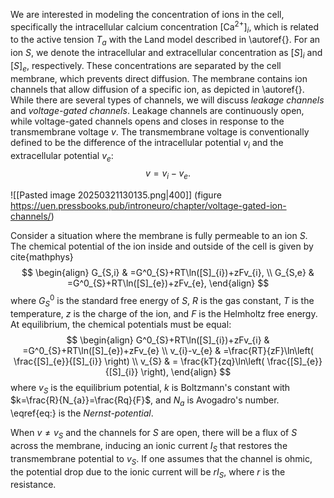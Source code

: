 We are interested in modeling the concentration of ions in the cell, specifically the intracellular calcium concentration $[\text{Ca}^{2+}]_{i}$, which is related to the active tension $T_{a}$ with the Land model described in \autoref{}. For an ion $S$, we denote the intracellular and extracellular concentration as $[S]_{i}$ and $[S]_{e}$, respectively. These concentrations are separated by the cell membrane, which prevents direct diffusion. The membrane contains ion channels that allow diffusion of a specific ion, as depicted in \autoref{}. While there are several types of channels, we will discuss $\textit{leakage channels}$ and $\textit{voltage-gated channels}$. Leakage channels are continuously open, while voltage-gated channels opens and closes in response to the transmembrane voltage $v$. The transmembrane voltage is conventionally defined to be the difference of the intracellular potential $v_{i}$ and the extracellular potential $v_{e}$:
$$
\begin{equation}
v=v_{i}-v_{e}.
\end{equation}
$$


![[Pasted image 20250321130135.png|400]]
(figure https://uen.pressbooks.pub/introneuro/chapter/voltage-gated-ion-channels/)


Consider a situation where the membrane is fully permeable to an ion $S$. The chemical potential of the ion inside and outside of the cell is given by cite{mathphys}
$$
\begin{align}
G_{S,i} & =G^0_{S}+RT\ln([S]_{i})+zFv_{i}, \\
G_{S,e} & =G^0_{S}+RT\ln([S]_{e})+zFv_{e},
\end{align}
$$
where $G^0_{S}$ is the standard free energy of $S$, $R$ is the gas constant, $T$ is the temperature, $z$ is the charge of the ion, and $F$ is the Helmholtz free energy. At equilibrium, the chemical potentials must be equal:
$$
\begin{align}
G^0_{S}+RT\ln([S]_{i})+zFv_{i} & =G^0_{S}+RT\ln([S]_{e})+zFv_{e} \\
v_{i}-v_{e} & =\frac{RT}{zF}\ln\left( \frac{[S]_{e}}{[S]_{i}} \right) \\
v_{S} & = \frac{kT}{zq}\ln\left( \frac{[S]_{e}}{[S]_{i}} \right),
\end{align}
$$
where $v_{S}$ is the equilibrium potential, $k$ is Boltzmann's constant with $k=\frac{R}{N_{a}}=\frac{Rq}{F}$, and $N_{a}$ is Avogadro's number. \eqref{eq:} is the $\textit{Nernst-potential}$.

When $v\neq v_{S}$ and the channels for $S$ are open, there will be a flux of $S$ across the membrane, inducing an ionic current $I_{S}$ that restores the transmembrane potential to $v_{S}$. If one assumes that the channel is ohmic, the potential drop due to the ionic current will be $rI_{S}$, where $r$ is the resistance.
